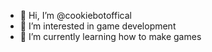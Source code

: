 - 👋 Hi, I’m @cookiebotoffical
- 👀 I’m interested in game development
- 🌱 I’m currently learning how to make games
